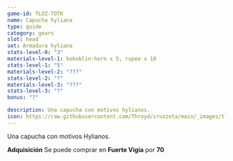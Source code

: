 ```yaml
---
game-id: TLOZ-TOTK
name: Capucha hyliana
type: guide
category: gears
slot: head
set: Armadura hyliana
stats-level-0: "3"
materials-level-1: bokoblin-horn x 5, rupee x 10
stats-level-1: "5"
materials-level-2: "???"
stats-level-2: "?"
materials-level-3: "???"
stats-level-3: "?"
bonus: "?"

description: Una capucha con motivos hylianos.
icon: https://raw.githubusercontent.com/Throyd/cruzzeta/main/_images/tloz-totk/Hylian_Hood_Icon.png
---
```

Una capucha con motivos Hylianos.

<strong>Adquisición</strong>
Se puede comprar en <strong>Fuerte Vigia</strong> por <strong>70 </strong>

